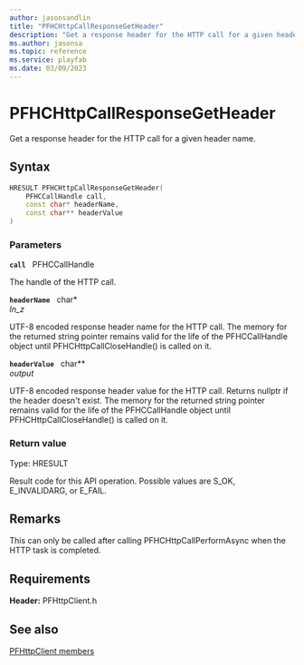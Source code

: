 ```yaml
---
author: jasonsandlin
title: "PFHCHttpCallResponseGetHeader"
description: "Get a response header for the HTTP call for a given header name."
ms.author: jasonsa
ms.topic: reference
ms.service: playfab
ms.date: 03/09/2023
---
```


# PFHCHttpCallResponseGetHeader  

Get a response header for the HTTP call for a given header name.  

## Syntax  
  
```cpp
HRESULT PFHCHttpCallResponseGetHeader(  
    PFHCCallHandle call,  
    const char* headerName,  
    const char** headerValue  
)  
```  
  
### Parameters  
  
**`call`** &nbsp; PFHCCallHandle  
  
The handle of the HTTP call.  
  
**`headerName`** &nbsp; char*  
*_In_z_*  
  
UTF-8 encoded response header name for the HTTP call. The memory for the returned string pointer remains valid for the life of the PFHCCallHandle object until PFHCHttpCallCloseHandle() is called on it.  
  
**`headerValue`** &nbsp; char**  
*output*  
  
UTF-8 encoded response header value for the HTTP call. Returns nullptr if the header doesn't exist. The memory for the returned string pointer remains valid for the life of the PFHCCallHandle object until PFHCHttpCallCloseHandle() is called on it.  
  
  
### Return value
Type: HRESULT
  
Result code for this API operation. Possible values are S_OK, E_INVALIDARG, or E_FAIL.
  
## Remarks  
  
This can only be called after calling PFHCHttpCallPerformAsync when the HTTP task is completed.
  
## Requirements  
  
**Header:** PFHttpClient.h
  
## See also  
[PFHttpClient members](../pfhttpclient_members.md)  

  
  

